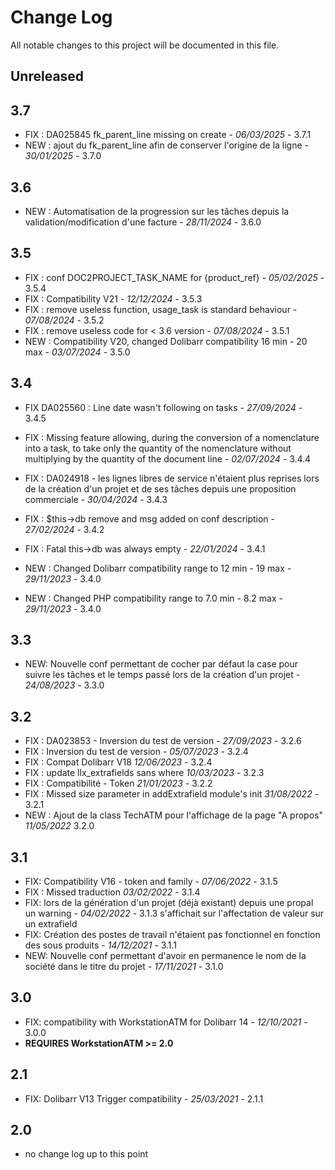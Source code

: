 # Change Log
All notable changes to this project will be documented in this file.

## Unreleased


## 3.7
- FIX : DA025845 fk_parent_line missing on create  - *06/03/2025* - 3.7.1  
- NEW : ajout du fk_parent_line afin de conserver l'origine de la ligne - *30/01/2025* - 3.7.0

## 3.6
- NEW : Automatisation de la progression sur les tâches depuis la validation/modification d'une facture - *28/11/2024* - 3.6.0


## 3.5
- FIX : conf DOC2PROJECT_TASK_NAME for {product_ref} - *05/02/2025* - 3.5.4
- FIX : Compatibility V21 - *12/12/2024* - 3.5.3
- FIX : remove useless function, usage_task is standard behaviour - *07/08/2024* - 3.5.2
- FIX : remove useless code for < 3.6 version - *07/08/2024* - 3.5.1
- NEW : Compatibility V20, changed Dolibarr compatibility 16 min - 20 max - *03/07/2024* - 3.5.0

## 3.4

- FIX DA025560 : Line date wasn't following on tasks - *27/09/2024* - 3.4.5
- FIX : Missing feature allowing, during the conversion of a nomenclature into a task, to take only the quantity of the nomenclature without multiplying by the quantity of the document line   - *02/07/2024* - 3.4.4  
- FIX : DA024918 - les lignes libres de service n'étaient plus reprises lors de la création d'un projet et de ses tâches depuis une proposition commerciale - *30/04/2024* - 3.4.3  
- FIX : $this->db remove and msg  added on conf description   - *27/02/2024* - 3.4.2  

- FIX : Fatal this->db was always empty - *22/01/2024* - 3.4.1
- NEW : Changed Dolibarr compatibility range to 12 min - 19 max - *29/11/2023* - 3.4.0
- NEW : Changed PHP compatibility range to 7.0 min - 8.2 max - *29/11/2023* - 3.4.0

## 3.3
- NEW: Nouvelle conf permettant de cocher par défaut la case pour suivre les tâches et le temps passé lors de la création d'un projet - *24/08/2023* - 3.3.0

## 3.2
- FIX : DA023853 - Inversion du test de version - *27/09/2023* - 3.2.6 
- FIX : Inversion du test de version - *05/07/2023* - 3.2.4 
- FIX : Compat Dolibarr V18 *12/06/2023* - 3.2.4
- FIX : update llx_extrafields sans where *10/03/2023* - 3.2.3
- FIX : Compatibilité - Token *21/01/2023* - 3.2.2
- FIX : Missed size parameter in addExtrafield module's init *31/08/2022* - 3.2.1
- NEW : Ajout de la class TechATM pour l'affichage de la page "A propos" *11/05/2022* 3.2.0

## 3.1
- FIX: Compatibility V16 - token and family - *07/06/2022* - 3.1.5
- FIX : Missed traduction *03/02/2022* - 3.1.4
- FIX: lors de la génération d'un projet (déjà existant) depuis une propal un warning - *04/02/2022* - 3.1.3
 s'affichait sur l'affectation de valeur sur un extrafield
- FIX: Création des postes de travail n'étaient pas fonctionnel en fonction des sous produits - *14/12/2021* - 3.1.1
- NEW: Nouvelle conf permettant d'avoir en permanence le nom de la société dans le titre du projet - *17/11/2021* - 3.1.0

## 3.0
- FIX: compatibility with WorkstationATM for Dolibarr 14 - *12/10/2021* - 3.0.0
- **REQUIRES WorkstationATM >= 2.0**

## 2.1
- FIX: Dolibarr V13 Trigger compatibility - *25/03/2021* - 2.1.1

## 2.0
- no change log up to this point

